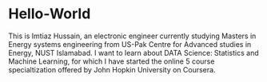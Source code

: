 # Hello-World

This is Imtiaz Hussain, an electronic engineer currently studying Masters in Energy systems engineering from US-Pak Centre for Advanced studies in Energy, NUST Islamabad.
I want to learn about DATA Science: Statistics and Machine Learning, for which I have started the online 5 course specialtization offered by John Hopkin University on Coursera. 
